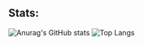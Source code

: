 ## Stats:
![Anurag's GitHub stats](https://github-readme-stats.vercel.app/api?username=Vilantious&show_icons=true&theme=synthwave&cache_bust=1) 
![Top Langs](https://github-readme-stats.vercel.app/api/top-langs/?username=Vilantious&layout=compact&theme=synthwave&cache_bust=1)
